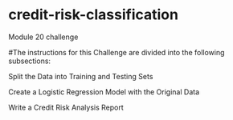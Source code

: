 # credit-risk-classification
Module 20 challenge

#The instructions for this Challenge are divided into the following subsections:

Split the Data into Training and Testing Sets

Create a Logistic Regression Model with the Original Data

Write a Credit Risk Analysis Report
